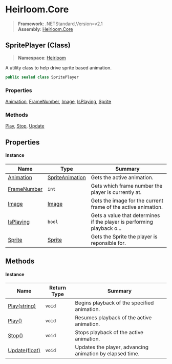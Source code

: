# Heirloom.Core

> **Framework**: .NETStandard,Version=v2.1  
> **Assembly**: [Heirloom.Core][0]

## SpritePlayer (Class)

> **Namespace**: [Heirloom][0]

A utility class to help drive sprite based animation.

```cs
public sealed class SpritePlayer
```

### Properties

[Animation][1], [FrameNumber][2], [Image][3], [IsPlaying][4], [Sprite][5]

### Methods

[Play][6], [Stop][7], [Update][8]

## Properties

#### Instance

| Name             | Type                 | Summary                                                                |
|------------------|----------------------|------------------------------------------------------------------------|
| [Animation][1]   | [SpriteAnimation][9] | Gets the active animation.                                             |
| [FrameNumber][2] | `int`                | Gets which frame number the player is currently at.                    |
| [Image][3]       | [Image][10]          | Gets the image for the current frame of the active animation.          |
| [IsPlaying][4]   | `bool`               | Gets a value that determines if the player is performing playback o... |
| [Sprite][5]      | [Sprite][11]         | Gets the Sprite the player is reponsible for.                          |

## Methods

#### Instance

| Name               | Return Type | Summary                                                  |
|--------------------|-------------|----------------------------------------------------------|
| [Play(string)][6]  | `void`      | Begins playback of the specified animation.              |
| [Play()][6]        | `void`      | Resumes playback of the active animation.                |
| [Stop()][7]        | `void`      | Stops playback of the active animation.                  |
| [Update(float)][8] | `void`      | Updates the player, advancing animation by elapsed time. |

[0]: ../../Heirloom.Core.md
[1]: SpritePlayer/Animation.md
[2]: SpritePlayer/FrameNumber.md
[3]: SpritePlayer/Image.md
[4]: SpritePlayer/IsPlaying.md
[5]: SpritePlayer/Sprite.md
[6]: SpritePlayer/Play.md
[7]: SpritePlayer/Stop.md
[8]: SpritePlayer/Update.md
[9]: SpriteAnimation.md
[10]: Image.md
[11]: Sprite.md
